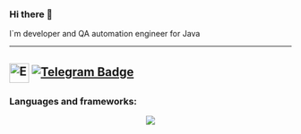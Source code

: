 ### Hi there 👋

I`m developer and QA automation engineer for Java

---

<a href="mailto:Andrey.Vorobev.AQA@gmail.com" title="Email"><img alt="Email" src="https://img.shields.io/badge/Gmail-D14836?style=for-the-badge&logo=gmail&logoColor=white" height="35" align="center"/></a>
[![Telegram Badge](https://img.shields.io/badge/Telegram-blue?style=for-the-badge&logo=telegram&logoColor=white)](https://t.me/andreyjqa)
---

### Languages and frameworks:

<p align="center">
  <a href="https://skillicons.dev">
    <img src="https://skillicons.dev/icons?i=java,kotlin,spring,selenium,mysql,git,github,postman,stackoverflow,ansible,bash,ubuntu,docker,maven" />
  </a>
</p>

